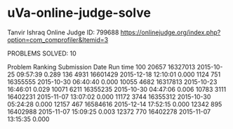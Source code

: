 # uVa-online-judge-solve

Tanvir Ishraq
Online Judge ID:	799688
https://onlinejudge.org/index.php?option=com_comprofiler&Itemid=3

PROBLEMS SOLVED: 10

Problem	Ranking	Submission	        Date	     Run time
100	    20657	  16327013	2015-10-25 09:57:39	0.289
136	    4931	  16601429	2015-12-18 12:10:01	0.000
1124	  751	    16355555	2015-10-30 06:40:40	0.000
10055	  4682	  16317813	2015-10-23 16:46:01	0.029
10071	  6211	  16355235	2015-10-30 04:47:06	0.006
10783	  3111	  16402231	2015-11-07 13:07:02	0.000
11172	  3744	  16355312	2015-10-30 05:24:28	0.000
12157	  467	    16584616	2015-12-14 17:52:15	0.000
12342	  895	    16402988	2015-11-07 15:09:25	0.003
12372	  770	    16402278	2015-11-07 13:15:35	0.000
